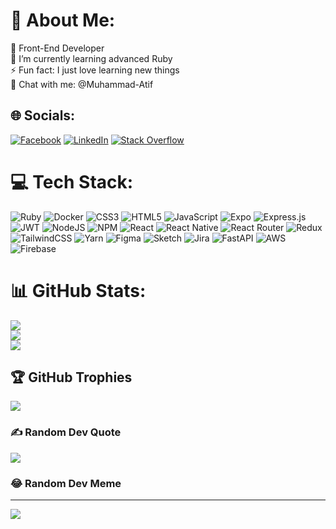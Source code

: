 # 💫 About Me:
🔭 Front-End Developer<br> 🌱 I’m currently learning advanced Ruby<br>⚡ Fun fact: I just love learning new things<br>💬 Chat with me: @Muhammad-Atif


## 🌐 Socials:
[![Facebook](https://img.shields.io/badge/Facebook-%231877F2.svg?logo=Facebook&logoColor=white)](https://facebook.com/king.atif.52) [![LinkedIn](https://img.shields.io/badge/LinkedIn-%230077B5.svg?logo=linkedin&logoColor=white)](https://www.linkedin.com/in/muhammad-atif-291794141/) [![Stack Overflow](https://img.shields.io/badge/-Stackoverflow-FE7A16?logo=stack-overflow&logoColor=white)]([https://stackoverflow.com/users/17773913](https://stackoverflow.com/users/8554975/muhammad-atif)) 

# 💻 Tech Stack:
![Ruby](https://img.shields.io/badge/Ruby-red.svg?style=for-the-badge&logo=ruby&logoColor=white)
![Docker](https://img.shields.io/badge/docker-blue.svg?style=for-the-badge&logo=docker&logoColor=white)
![CSS3](https://img.shields.io/badge/css3-%231572B6.svg?style=for-the-badge&logo=css3&logoColor=white) ![HTML5](https://img.shields.io/badge/html5-%23E34F26.svg?style=for-the-badge&logo=html5&logoColor=white) ![JavaScript](https://img.shields.io/badge/javascript-%23323330.svg?style=for-the-badge&logo=javascript&logoColor=%23F7DF1E) ![Expo](https://img.shields.io/badge/expo-1C1E24?style=for-the-badge&logo=expo&logoColor=#D04A37) ![Express.js](https://img.shields.io/badge/express.js-%23404d59.svg?style=for-the-badge&logo=express&logoColor=%2361DAFB) ![JWT](https://img.shields.io/badge/JWT-black?style=for-the-badge&logo=JSON%20web%20tokens) ![NodeJS](https://img.shields.io/badge/node.js-6DA55F?style=for-the-badge&logo=node.js&logoColor=white) ![NPM](https://img.shields.io/badge/NPM-%23000000.svg?style=for-the-badge&logo=npm&logoColor=white) ![React](https://img.shields.io/badge/react-%2320232a.svg?style=for-the-badge&logo=react&logoColor=%2361DAFB) ![React Native](https://img.shields.io/badge/react_native-%2320232a.svg?style=for-the-badge&logo=react&logoColor=%2361DAFB) ![React Router](https://img.shields.io/badge/React_Router-CA4245?style=for-the-badge&logo=react-router&logoColor=white) ![Redux](https://img.shields.io/badge/redux-%23593d88.svg?style=for-the-badge&logo=redux&logoColor=white) ![TailwindCSS](https://img.shields.io/badge/tailwindcss-%2338B2AC.svg?style=for-the-badge&logo=tailwind-css&logoColor=white) ![Yarn](https://img.shields.io/badge/yarn-%232C8EBB.svg?style=for-the-badge&logo=yarn&logoColor=white) 	![Figma](https://img.shields.io/badge/figma-%23F24E1E.svg?style=for-the-badge&logo=figma&logoColor=white) ![Sketch](https://img.shields.io/badge/Sketch-FFB387?style=for-the-badge&logo=sketch&logoColor=black) ![Jira](https://img.shields.io/badge/jira-%230A0FFF.svg?style=for-the-badge&logo=jira&logoColor=white) ![FastAPI](https://img.shields.io/badge/FastAPI-005571?style=for-the-badge&logo=fastapi) ![AWS](https://img.shields.io/badge/AWS-%23FF9900.svg?style=for-the-badge&logo=amazon-aws&logoColor=white)
![Firebase](https://img.shields.io/badge/Firebase-Logo_URL.svg?style=for-the-badge&logo=firebase&logoColor=white)

# 📊 GitHub Stats:
![](https://github-readme-stats.vercel.app/api?username=atif-sheikh&theme=dark&hide_border=true&include_all_commits=false&count_private=false)<br/>
![](https://github-readme-streak-stats.herokuapp.com/?user=atif-sheikh&theme=dark&hide_border=true)<br/>
![](https://github-readme-stats.vercel.app/api/top-langs/?username=atif-sheikh&theme=dark&hide_border=true&include_all_commits=false&count_private=false&layout=compact)

## 🏆 GitHub Trophies
![](https://github-profile-trophy.vercel.app/?username=atif-sheikh&theme=alduin&no-frame=false&no-bg=true&margin-w=4)

### ✍️ Random Dev Quote
![](https://quotes-github-readme.vercel.app/api?type=vetical&theme=gruvbox)

### 😂 Random Dev Meme

---
[![](https://visitcount.itsvg.in/api?id=atif-sheikh&icon=0&color=0)](https://visitcount.itsvg.in)
